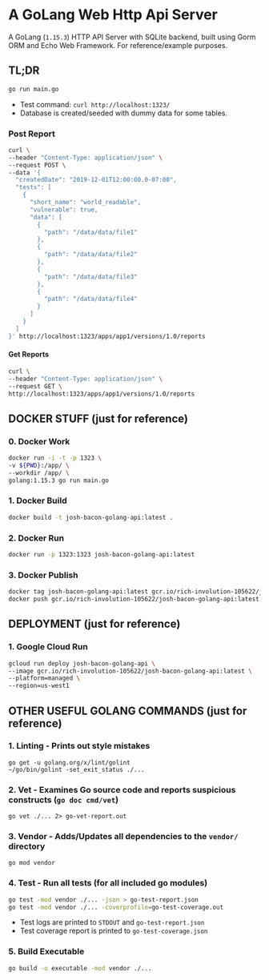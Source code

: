 # A GoLang Web Http Api Server
A GoLang (`1.15.3`) HTTP API Server with SQLite backend, built using Gorm ORM and Echo Web Framework. 
For reference/example purposes.

## TL;DR
```bash
go run main.go
```
* Test command: `curl http://localhost:1323/`
* Database is created/seeded with dummy data for some tables.
### Post Report
```bash
curl \
--header "Content-Type: application/json" \
--request POST \
--data '{
  "createdDate": "2019-12-01T12:00:00.0-07:00",
  "tests": [
    {
      "short_name": "world_readable",
      "vulnerable": true,
      "data": [
        {
          "path": "/data/data/file1"
        },
        {
          "path": "/data/data/file2"
        },
        {
          "path": "/data/data/file3"
        },
        {
          "path": "/data/data/file4"
        }
      ]
    }
  ]
}' http://localhost:1323/apps/app1/versions/1.0/reports
```
#### Get Reports
```bash
curl \
--header "Content-Type: application/json" \
--request GET \
http://localhost:1323/apps/app1/versions/1.0/reports
```

## DOCKER STUFF (just for reference)

### 0. Docker Work
```bash
docker run -i -t -p 1323 \
-v ${PWD}:/app/ \
--workdir /app/ \
golang:1.15.3 go run main.go
```

### 1. Docker Build
```bash
docker build -t josh-bacon-golang-api:latest .
```

### 2. Docker Run
```bash
docker run -p 1323:1323 josh-bacon-golang-api:latest
```

### 3. Docker Publish
```bash
docker tag josh-bacon-golang-api:latest gcr.io/rich-involution-105622/josh-bacon-golang-api:latest
docker push gcr.io/rich-involution-105622/josh-bacon-golang-api:latest
```

## DEPLOYMENT (just for reference)

### 1. Google Cloud Run 
```bash
gcloud run deploy josh-bacon-golang-api \
--image gcr.io/rich-involution-105622/josh-bacon-golang-api:latest \
--platform=managed \
--region=us-west1
```

## OTHER USEFUL GOLANG COMMANDS  (just for reference)

### 1. Linting - Prints out style mistakes
```
go get -u golang.org/x/lint/golint
~/go/bin/golint -set_exit_status ./...
```

### 2. Vet - Examines Go source code and reports suspicious constructs (`go doc cmd/vet`)
```
go vet ./... 2> go-vet-report.out
```

### 3. Vendor  - Adds/Updates all dependencies to the `vendor/` directory
```
go mod vendor
```

### 4. Test - Run all tests (for all included go modules)
```bash
go test -mod vendor ./... -json > go-test-report.json
go test -mod vendor ./... -coverprofile=go-test-coverage.out
```
- Test logs are printed to `STDOUT` and `go-test-report.json`
- Test coverage report is printed to `go-test-coverage.json`

### 5. Build Executable
```bash
go build -o executable -mod vendor ./...
```